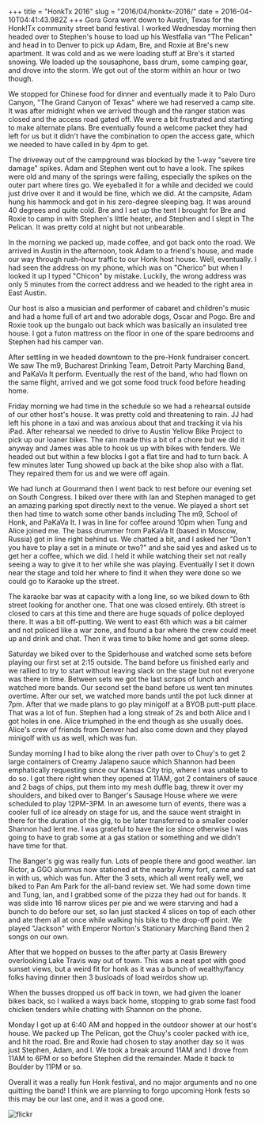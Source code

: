 +++
title = "HonkTx 2016"
slug = "2016/04/honktx-2016/"
date = 2016-04-10T04:41:43.982Z
+++
Gora Gora went down to Austin, Texas for the Honk!Tx community street band festival. I worked Wednesday morning then headed over to Stephen's house to load up his Westfalia van "The Pelican" and head in to Denver to pick up Adam, Bre, and Roxie at Bre's new apartment. It was cold and as we were loading stuff at Bre's it started snowing. We loaded up the sousaphone, bass drum, some camping gear, and drove into the storm. We got out of the storm within an hour or two though.

We stopped for Chinese food for dinner and eventually made it to Palo Duro Canyon, "The Grand Canyon of Texas" where we had reserved a camp site. It was after midnight when we arrived though and the ranger station was closed and the access road gated off. We were a bit frustrated and starting to make alternate plans. Bre eventually found a welcome packet they had left for us but it didn't have the combination to open the access gate, which we needed to have called in by 4pm to get.

The driveway out of the campground was blocked by the 1-way "severe tire damage" spikes. Adam and Stephen went out to have a look. The spikes were old and many of the springs were failing, especially the spikes on the outer part where tires go. We eyeballed it for a while and decided we could just drive over it and it would be fine, which we did. At the campsite, Adam hung his hammock and got in his zero-degree sleeping bag. It was around 40 degrees and quite cold. Bre and I set up the tent I brought for Bre and Roxie to camp in with Stephen's little heater, and Stephen and I slept in The Pelican. It was pretty cold at night but not unbearable.

In the morning we packed up, made coffee, and got back onto the road. We arrived in Austin in the afternoon, took Adam to a friend's house, and made our way through rush-hour traffic to our Honk host house. Well, eventually. I had seen the address on my phone, which was on "Cherico" but when I looked it up I typed "Chicon" by mistake. Luckily, the wrong address was only 5 minutes from the correct address and we headed to the right area in East Austin.

Our host is also a musician and performer of cabaret and children's music and had a home full of art and two adorable dogs, Oscar and Pogo. Bre and Roxie took up the bungalo out back which was basically an insulated tree house. I got a futon mattress on the floor in one of the spare bedrooms and Stephen had his camper van.

After settling in we headed downtown to the pre-Honk fundraiser concert. We saw The m9, Bucharest Drinking Team, Detroit Party Marching Band, and PaKaVa It perform. Eventually the rest of the band, who had flown on the same flight, arrived and we got some food truck food before heading home.

Friday morning we had time in the schedule so we had a rehearsal outside of our other host's house. It was pretty cold and threatening to rain. JJ had left his phone in a taxi and was anxious about that and tracking it via his iPad. After rehearsal we needed to drive to Austin Yellow Bike Project to pick up our loaner bikes. The rain made this a bit of a chore but we did it anyway and James was able to hook us up with bikes with fenders. We headed out but within a few blocks I got a flat tire and had to turn back. A few minutes later Tung showed up back at the bike shop also with a flat. They repaired them for us and we were off again.

We had lunch at Gourmand then I went back to rest before our evening set on South Congress. I biked over there with Ian and Stephen managed to get an amazing parking spot directly next to the venue. We played a short set then had time to watch some other bands including The m9, School of Honk, and PaKaVa It. I was in line for coffee around 10pm when Tung and Alice joined me. The bass drummer from PaKaVa It (based in Moscow, Russia) got in line right behind us. We chatted a bit, and I asked her "Don't you have to play a set in a minute or two?" and she said yes and asked us to get her a coffee, which we did. I held it while watching their set not really seeing a way to give it to her while she was playing. Eventually I set it down near the stage and told her where to find it when they were done so we could go to Karaoke up the street.

The karaoke bar was at capacity with a long line, so we biked down to 6th street looking for another one. That one was closed entirely. 6th street is closed to cars at this time and there are huge squads of police deployed there. It was a bit off-putting. We went to east 6th which was a bit calmer and not policed like a war zone, and found a bar where the crew could meet up and drink and chat. Then it was time to bike home and get some sleep.

Saturday we biked over to the Spiderhouse and watched some sets before playing our first set at 2:15 outside. The band before us finished early and we rallied to try to start without leaving slack on the stage but not everyone was there in time. Between sets we got the last scraps of lunch and watched more bands. Our second set the band before us went ten minutes overtime. After our set, we watched more bands until the pot luck dinner at 7pm. After that we made plans to go play minigolf at a BYOB putt-putt place. That was a lot of fun. Stephen had a long streak of 2s and both Alice and I got holes in one. Alice triumphed in the end though as she usually does. Alice's crew of friends from Denver had also come down and they played minigolf with us as well, which was fun.

Sunday morning I had to bike along the river path over to Chuy's to get 2 large containers of Creamy Jalapeno sauce which Shannon had been emphatically requesting since our Kansas City trip, where I was unable to do so. I got there right when they opened at 11AM, got 2 containers of sauce and 2 bags of chips, put them into my mesh duffle bag, threw it over my shoulders, and biked over to Banger's Sausage House where we were scheduled to play 12PM-3PM. In an awesome turn of events, there was a cooler full of ice already on stage for us, and the sauce went straight in there for the duration of the gig, to be later transferred to a smaller cooler Shannon had lent me. I was grateful to have the ice since otherwise I was going to have to grab some at a gas station or something and we didn't have time for that.

The Banger's gig was really fun. Lots of people there and good weather. Ian Rictor, a GGO alumnus now stationed at the nearby Army fort, came and sat in with us, which was fun. After the 3 sets, which all went really well, we biked to Pan Am Park for the all-band review set. We had some down time and Tung, Ian, and I grabbed some of the pizza they had out for bands. It was slide into 16 narrow slices per pie and we were starving and had a bunch to do before our set, so Ian just stacked 4 slices on top of each other and ate them all at once while walking his bike to the drop-off point. We played "Jackson" with Emperor Norton's Stationary Marching Band then 2 songs on our own.

After that we hopped on busses to the after party at Oasis Brewery overlooking Lake Travis way out of town. This was a neat spot with good sunset views, but a weird fit for honk as it was a bunch of wealthy/fancy folks having dinner then 3 busloads of load weirdos show up.

When the busses dropped us off back in town, we had given the loaner bikes back, so I walked a ways back home, stopping to grab some fast food chicken tenders while chatting with Shannon on the phone.

Monday I got up at 6:40 AM and hopped in the outdoor shower at our host's house. We packed up The Pelican, got the Chuy's cooler packed with ice, and hit the road. Bre and Roxie had chosen to stay another day so it was just Stephen, Adam, and I. We took a break around 11AM and I drove from 11AM to 6PM or so before Stephen did the remainder. Made it back to Boulder by 11PM or so.

Overall it was a really fun Honk festival, and no major arguments and no one quitting the band! I think we are planning to forgo upcoming Honk fests so this may be our last one, and it was a good one.

![flickr](https://www.flickr.com/photos/focusaurus/albums/72157666564918096)

